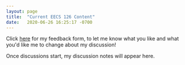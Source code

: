 ```yaml
---
layout: page
title:  "Current EECS 126 Content"
date:   2020-06-26 16:25:17 -0700
---
```

Click [here](/tinyurl.com/yy79f8au) for my feedback form, to let me know what you like and what you'd like me to change about my discussion!

Once discussions start, my discussion notes will appear here.
